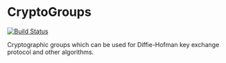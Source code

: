 # CryptoGroups
[![Build Status](https://travis-ci.com/PeaceFounder/CryptoGroups.jl.svg?branch=master)](https://travis-ci.com/PeaceFounder/CryptoGroups.jl)

 Cryptographic groups which can be used for Diffie-Hofman key exchange protocol and other algorithms.
